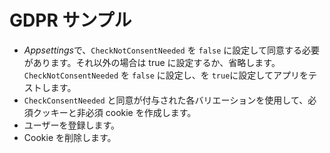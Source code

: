 # <a name="gdpr-sample"></a>GDPR サンプル

* *Appsettings*で、`CheckNotConsentNeeded` を `false` に設定して同意する必要があります。それ以外の場合は true に設定するか、省略します。 `CheckNotConsentNeeded` を `false` に設定し、を `true`に設定してアプリをテストします。
* `CheckConsentNeeded` と同意が付与された各バリエーションを使用して、必須クッキーと非必須 cookie を作成します。
* ユーザーを登録します。
* Cookie を削除します。
